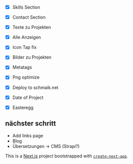 - [x] Skills Section
- [x] Contact Section
- [x] Texte zu Projekten
- [x] Alle Anzeigen
- [x] Icon Tap fix
- [x] Bilder zu Projekten
- [x] Metatags
- [x] Png optimize
- [x] Deploy to schmaik.net
- [x] Date of Project
- [x] Easteregg


## nächster schritt 
- Add links page
- Blog
- Übersetzungen
-> CMS (Strapi?)

This is a [Next.js](https://nextjs.org/) project bootstrapped with [`create-next-app`](https://github.com/vercel/next.js/tree/canary/packages/create-next-app).